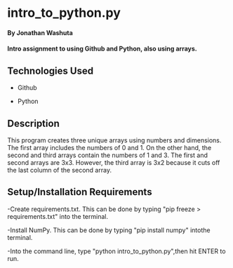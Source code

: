 # intro_to_python.py

#### By **Jonathan Washuta**

#### Intro assignment to using Github and Python, also using arrays.

## Technologies Used

- Github

- Python

## Description

This program creates three unique arrays using numbers and dimensions. The first array includes the numbers of 0 and 1. On the other hand, the second and third arrays contain the numbers of 1 and 3. The first and second arrays are 3x3. However, the third array is 3x2 because it cuts off the last column of the second array.

## Setup/Installation Requirements

-Create requirements.txt. This can be done by typing "pip freeze > requirements.txt" into the terminal.

-Install NumPy. This can be done by typing "pip install numpy" intothe terminal.

-Into the command line, type
"python intro_to_python.py",then hit ENTER to run.



